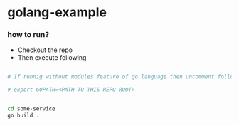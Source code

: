 # golang-example

### how to run?

- Checkout the repo
- Then execute following

```bash

# If runnig without modules feature of go language then uncomment following lines. go.mod file is no longer required

# export GOPATH=<PATH TO THIS REPO ROOT>


cd some-service
go build .

```